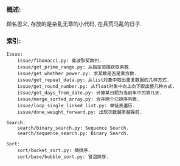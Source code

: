 ### 概述:
顾名思义, 存放的是杂乱无章的小代码, 在兵荒马乱的日子.

### 索引:
    Issue:        
        issue/fibonacci.py: 斐波那契数列.
        issue/get_prime_range.py: 从指定范围获取素数.
        issue/get_whether_power.py: 求某数是否是乘方数.
        issue/get_repeat_data.py: 从list对象中取出重复数据的几种方式.
        issue/get_round_number.py: 从float对象中向上向下取出整几种方式.
        issue/get_days_from_date.py: 计算某日期为当前年中的第几天.
        issue/merge_sorted_array.py: 合并两个已排序列表.
        issue/loop_single_linked_list.py: 单链表遍历.
        issue/done_weight_forward.py: 出现次数越多越靠前.

    Search:
        search/binary_search.py: Sequence Search.
        search/sequence_search.py: Binary Search.
        
    Sort:
        sort/bucket_sort.py: 桶排序.
        sort/base/bubble_sort.py: 冒泡排序.
